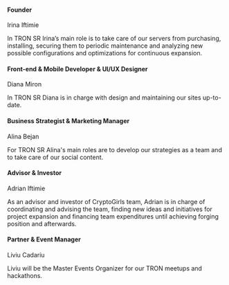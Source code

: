 #### Founder

Irina Iftimie

In TRON SR Irina’s main role is to take care of our servers from purchasing, installing, securing them to periodic maintenance and analyzing new possible configurations and optimizations for continuous expansion.


#### Front-end & Mobile Developer & UI/UX Designer

Diana Miron

In TRON SR Diana is in charge with design and maintaining our sites up-to-date.



#### Business Strategist & Marketing Manager

Alina Bejan

For TRON SR Alina's main roles are to develop our strategies as a team and to take care of our social content.



#### Advisor & Investor

Adrian Iftimie

As an advisor and investor of CryptoGirls team, Adrian is in charge of coordinating and advising the team, finding new ideas and initiatives for project expansion and financing team expenditures until achieving forging position and afterwards.



#### Partner & Event Manager

Liviu Cadariu

Liviu will be the Master Events Organizer for our TRON meetups and hackathons.
